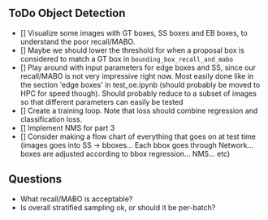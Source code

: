 ## ToDo Object Detection
- [] Visualize some images with GT boxes, SS boxes and EB boxes, to understand the poor recall/MABO.
- [] Maybe we should lower the threshold for when a proposal box is considered to match a GT box in `bounding_box_recall_and_mabo`
- [] Play around with input parameters for edge boxes and SS, since our recall/MABO is not very impressive right now. Most easily done like in the section 'edge boxes' in test_oe.ipynb (should probably be moved to HPC for speed though). Should probably reduce to a subset of images so that different parameters can easily be tested
- [] Create a training loop. Note that loss should combine regression and classification loss.
- [] Implement NMS for part 3
- [] Consider making a flow chart of everything that goes on at test time (images goes into SS -> bboxes... Each bbox goes through Network... boxes are adjusted according to bbox regression... NMS... etc)


## Questions
- What recall/MABO is acceptable?
- Is overall stratified sampling ok, or should it be per-batch?